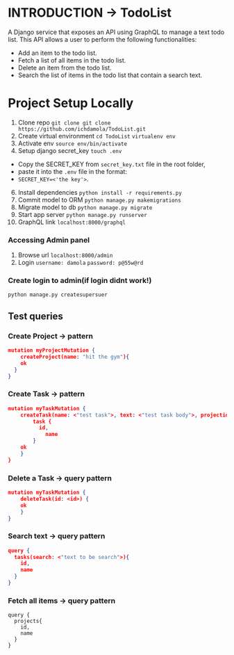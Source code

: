 # INTRODUCTION -> TodoList
A Django service that exposes an API using GraphQL to manage a text todo list.
This API allows a user to perform the following functionalities:

- Add an item to the todo list.
- Fetch a list of all items in the todo list.
- Delete an item from the todo list.
- Search the list of items in the todo list that contain a search text.

# Project Setup Locally
1. Clone repo
```git clone git clone https://github.com/ichdamola/TodoList.git```
2. Create virtual environment
```cd TodoList```
```virtualenv env```
3. Activate env
```source env/bin/activate```
4. Setup django secret_key
```touch .env``` 
- Copy the SECRET_KEY from ```secret_key.txt``` file in the root folder,
- paste it into the ```.env``` file in the format: 
- ```SECRET_KEY=<'the key'>```.
6. Install dependencies
```python install -r requirements.py```
5. Commit model to ORM
```python manage.py makemigrations```
6. Migrate model to db
```python manage.py migrate```
7. Start app server
```python manage.py runserver```
6. GraphQL link
```localhost:8000/graphql```
### Accessing Admin panel
1. Browse url
```localhost:8000/admin```
2. Login
```username: damola```
```password: p@55w@rd```
### Create login to admin(if login didnt work!)
```python manage.py createsupersuer```


## Test queries
### Create Project -> pattern

```json
mutation myProjectMutation {
    createProject(name: "hit the gym"){
    ok
  }  
}
```
### Create Task -> pattern

```json
mutation myTaskMutation {
    createTask(name: <"test task">, text: <"test task body">, projectid: <id>) {
        task {
          id,
        	name
        }
    ok
    }
}
```

### Delete a Task -> query pattern
```json
mutation myTaskMutation {
    deleteTask(id: <id>) {
    ok
    }
}
```

### Search text -> query pattern

```json
query {
  tasks(search: <"text to be search">){
    id,
    name
  }
}
```


### Fetch all items -> query pattern

```
query {
  projects{
    id,
    name
  }
}
```


